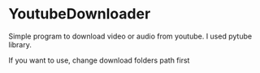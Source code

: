 # YoutubeDownloader
Simple program to download video or audio from youtube. I used pytube library.


If you want to use, change download folders path first
